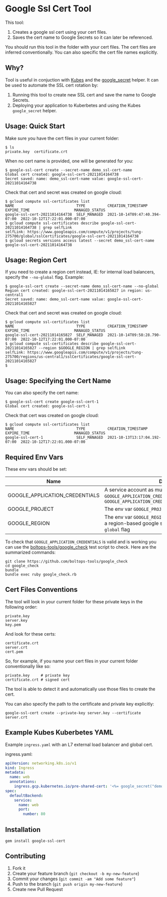 # Google Ssl Cert Tool

This tool:

1. Creates a google ssl cert using your cert files.
2. Saves the cert name to Google Secrets so it can later be referenced.

You should run this tool in the folder with your cert files. The cert files are inferred conventionally. You can also specific the cert file names explicitly.

## Why?

Tool is useful in conjuction with [Kubes](https://kubes.guru/) and the [google_secret](https://kubes.guru/docs/helpers/google/secrets/) helper. It can be used to automate the SSL cert rotation by:

1. Running this tool to create new SSL cert and save the name to Google Secrets.
2. Deploying your application to Kuberbetes and using the Kubes `google_secret` helper.

## Usage: Quick Start

Make sure you have the cert files in your current folder:

    $ ls
    private.key  certificate.crt

When no cert name is provided, one will be generated for you:

    $ google-ssl-cert create --secret-name demo_ssl-cert-name
    Global cert created: google-ssl-cert-20211014164738
    Secret saved: name: demo_ssl-cert-name value: google-ssl-cert-20211014164738

Check that cert and secret was created on google cloud:

    $ gcloud compute ssl-certificates list
    NAME                            TYPE          CREATION_TIMESTAMP             EXPIRE_TIME                    MANAGED_STATUS
    google-ssl-cert-20211014164738  SELF_MANAGED  2021-10-14T09:47:40.394-07:00  2022-10-12T17:22:01.000-07:00
    $ gcloud compute ssl-certificates describe google-ssl-cert-20211014164738 | grep selfLink
    selfLink: https://www.googleapis.com/compute/v1/projects/tung-275700/global/sslCertificates/google-ssl-cert-20211014164738
    $ gcloud secrets versions access latest --secret demo_ssl-cert-name
    google-ssl-cert-20211014164738

## Usage: Region Cert

If you need to create a region cert instead, IE: for internal load balancers, specify the `--no-global` flag. Example:

    $ google-ssl-cert create --secret-name demo_ssl-cert-name --no-global
    Region cert created: google-ssl-cert-20211014165827 in region: us-central1
    Secret saved: name: demo_ssl-cert-name value: google-ssl-cert-20211014165827

Check that cert and secret was created on google cloud:

    $ gcloud compute ssl-certificates list
    NAME                            TYPE          CREATION_TIMESTAMP             EXPIRE_TIME                    MANAGED_STATUS
    google-ssl-cert-20211014165827  SELF_MANAGED  2021-10-14T09:58:28.790-07:00  2022-10-12T17:22:01.000-07:00
    $ gcloud compute ssl-certificates describe google-ssl-cert-20211014165827 --region $GOOGLE_REGION | grep selfLink
    selfLink: https://www.googleapis.com/compute/v1/projects/tung-275700/regions/us-central1/sslCertificates/google-ssl-cert-20211014165827
    $

## Usage: Specifying the Cert Name

You can also specify the cert name:

    $ google-ssl-cert create google-ssl-cert-1
    Global cert created: google-ssl-cert-1

Check that cert was created on google cloud:

    $ gcloud compute ssl-certificates list
    NAME                            TYPE          CREATION_TIMESTAMP             EXPIRE_TIME                    MANAGED_STATUS
    google-ssl-cert-1               SELF_MANAGED  2021-10-13T13:17:04.192-07:00  2022-10-12T17:22:01.000-07:00

## Required Env Vars

These env vars should be set:

Name | Description
--- | ---
GOOGLE\_APPLICATION_CREDENTIALS | A service account as must be set up with `GOOGLE_APPLICATION_CREDENTIALS`. IE: `export GOOGLE_APPLICATION_CREDENTIALS=~/.gcp/credentials.json`
GOOGLE_PROJECT | The env var `GOOGLE_PROJECT` and must be set.
GOOGLE_REGION | The env var `GOOGLE_REGION` and must be set when creating a region-based google ssl cert. So when using the `--no-global` flag

To check that `GOOGLE_APPLICATION_CREDENTIALS` is valid and is working you can use the [boltops-tools/google_check](https://github.com/boltops-tools/google_check) test script to check. Here are the summarized commands:

    git clone https://github.com/boltops-tools/google_check
    cd google_check
    bundle
    bundle exec ruby google_check.rb

## Cert Files Conventions

The tool will look in your current folder for these private keys in the following order:

    private.key
    server.key
    key.pem

And look for these certs:

    certificate.crt
    server.crt
    cert.pem

So, for example, if you name your cert files in your current folder conventionally like so:

    private.key     # private key
    certificate.crt # signed cert

The tool is able to detect it and automatically use those files to create the cert.

You can also specify the path to the certificate and private key explicitly:

    google-ssl-cert create --private-key server.key --certificate server.crt

## Example Kubes Kuberbetes YAML

Example `ingress.yaml` with an L7 external load balancer and global cert.

ingress.yaml:

```yaml
apiVersion: networking.k8s.io/v1
kind: Ingress
metadata:
  name: web
  annotations:
    ingress.gcp.kubernetes.io/pre-shared-cert: '<%= google_secret("demo_ssl-cert-name", base64: false) %>'
spec:
  defaultBackend:
    service:
      name: web
      port:
        number: 80
```

## Installation

    gem install google-ssl-cert

## Contributing

1. Fork it
2. Create your feature branch (`git checkout -b my-new-feature`)
3. Commit your changes (`git commit -am "Add some feature"`)
4. Push to the branch (`git push origin my-new-feature`)
5. Create new Pull Request
